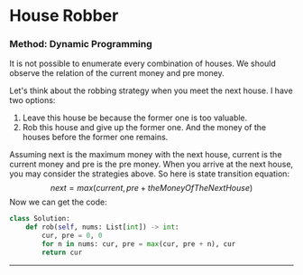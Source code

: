 # House Robber

### Method: Dynamic Programming

It is not possible to enumerate every combination of houses. We should observe the relation of the current money and pre money.

Let's think about the robbing strategy when you meet the next house. I have two options: 
1. Leave this house be because the former one is too valuable.
2. Rob this house and give up the former one. And the money of the houses before the former one remains.

Assuming next is the maximum money with the next house, current is the current money and pre is the pre money. When you arrive at the next house, you may consider the strategies above. So here is state transition equation:
$$
next = max(current, pre+theMoneyOfTheNextHouse)
$$
Now we can get the code:

```python
class Solution:
    def rob(self, nums: List[int]) -> int:
        cur, pre = 0, 0
        for n in nums: cur, pre = max(cur, pre + n), cur
        return cur
```

***

